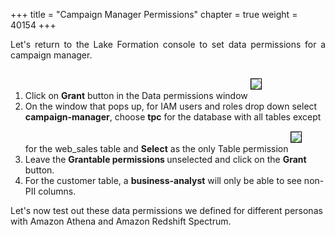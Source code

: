 +++
title = "Campaign Manager Permissions"
chapter = true
weight = 40154
+++

<div style="text-align: justify">
  Let's return to the Lake Formation console to set data permissions for a campaign manager.
  <div style="text-align: left">
    <ol>
      <li> Click on <b>Grant</b> button in the Data permissions window <img src="/images/DataPermissions-Grant.png" style="margin:15px 0px; border:1px solid black"/>
      </li>
      <li> On the window that pops up, for IAM users and roles drop down select <b>campaign-manager</b>, choose <b>tpc</b> for the database with all tables except for the web_sales table and <b>Select</b> as the only Table permission <img src="/images/campaign-manager-perms.png" style="margin:15px 0px; border:1px solid black"/></li>
      <li> Leave the <b> Grantable permissions </b> unselected and click on the <b>Grant</b> button.</li>
      <li> For the customer table, a <b>business-analyst</b> will only be able to see non-PII columns. </li>
  </ol>
  Let's now test out these data permissions we defined for different personas with Amazon Athena and Amazon Redshift Spectrum.
  </div>
</div>